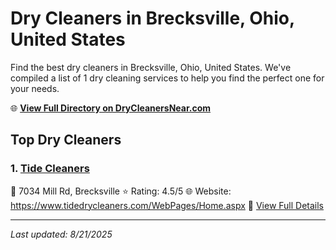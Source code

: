 # Dry Cleaners in Brecksville, Ohio, United States

Find the best dry cleaners in Brecksville, Ohio, United States. We've compiled a list of 1 dry cleaning services to help you find the perfect one for your needs.

🌐 **[View Full Directory on DryCleanersNear.com](https://drycleanersnear.com/city/US/Ohio/Brecksville)**

## Top Dry Cleaners

### 1. [Tide Cleaners](https://drycleanersnear.com/dryCleaner/6875b6919b5c02c2ea278046/tide-cleaners)
📍 7034 Mill Rd, Brecksville
⭐ Rating: 4.5/5
🌐 Website: https://www.tidedrycleaners.com/WebPages/Home.aspx
🔗 [View Full Details](https://drycleanersnear.com/dryCleaner/6875b6919b5c02c2ea278046/tide-cleaners)


---

*Last updated: 8/21/2025*
